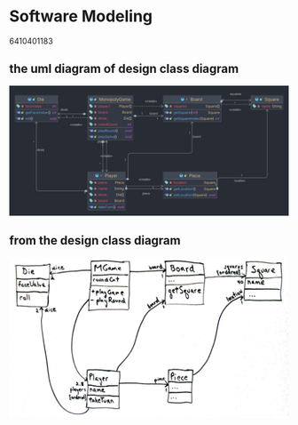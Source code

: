 # Software Modeling
6410401183

## the uml diagram of design class diagram

![uml](uml.png)

## from the design class diagram
![uml](class.png)